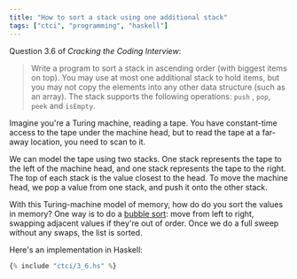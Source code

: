 ```yaml
---
title: "How to sort a stack using one additional stack"
tags: ["ctci", "programming", "haskell"]
---
```


Question 3.6 of _Cracking the Coding Interview_:

> Write a program to sort a stack in ascending order (with biggest items on top). 
> You may use at most one additional stack to hold items, 
> but you may not copy the elements into any other data structure (such as an array). 
> The stack supports the following operations: `push` , `pop`, `peek` and `isEmpty`.

Imagine you're a Turing machine, reading a tape.
You have constant-time access to the tape under the machine head,
but to read the tape at a far-away location,
you need to scan to it.

We can model the tape using two stacks.
One stack represents the tape to the left of the machine head,
and one stack represents the tape to the right.
The top of each stack is the value closest to the head.
To move the machine head,
we pop a value from one stack,
and push it onto the other stack.

With this Turing-machine model of memory,
how do do you sort the values in memory?
One way is to do a [bubble sort](https://en.wikipedia.org/wiki/Bubble_sort):
move from left to right,
swapping adjacent values if they're out of order.
Once we do a full sweep without any swaps,
the list is sorted.

Here's an implementation in Haskell:

```haskell
{% include "ctci/3_6.hs" %}
```